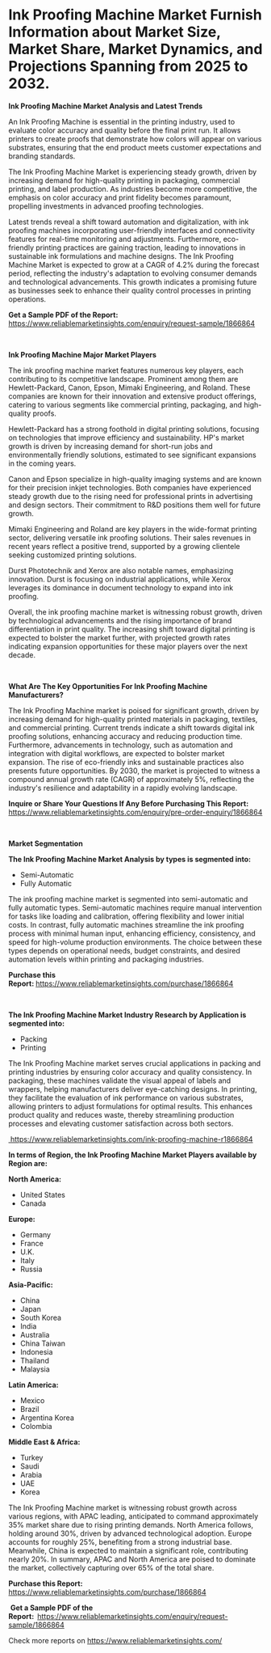 <p><h1>Ink Proofing Machine Market Furnish Information about Market Size, Market Share, Market Dynamics, and Projections Spanning from 2025 to 2032.</h1></p><p><strong>Ink Proofing Machine Market Analysis and Latest Trends</strong></p>
<p><p>An Ink Proofing Machine is essential in the printing industry, used to evaluate color accuracy and quality before the final print run. It allows printers to create proofs that demonstrate how colors will appear on various substrates, ensuring that the end product meets customer expectations and branding standards. </p><p>The Ink Proofing Machine Market is experiencing steady growth, driven by increasing demand for high-quality printing in packaging, commercial printing, and label production. As industries become more competitive, the emphasis on color accuracy and print fidelity becomes paramount, propelling investments in advanced proofing technologies. </p><p>Latest trends reveal a shift toward automation and digitalization, with ink proofing machines incorporating user-friendly interfaces and connectivity features for real-time monitoring and adjustments. Furthermore, eco-friendly printing practices are gaining traction, leading to innovations in sustainable ink formulations and machine designs. The Ink Proofing Machine Market is expected to grow at a CAGR of 4.2% during the forecast period, reflecting the industry's adaptation to evolving consumer demands and technological advancements. This growth indicates a promising future as businesses seek to enhance their quality control processes in printing operations.</p></p>
<p><strong>Get a Sample PDF of the Report:&nbsp;</strong> <a href="https://www.reliablemarketinsights.com/enquiry/request-sample/1866864?utm_campaign=3044&utm_medium=2&utm_source=Github&utm_content=ia&utm_term=12042025&utm_id=ink-proofing-machine">https://www.reliablemarketinsights.com/enquiry/request-sample/1866864</a></p>
<p>&nbsp;</p>
<p><strong>Ink Proofing Machine Major Market Players</strong></p>
<p><p>The ink proofing machine market features numerous key players, each contributing to its competitive landscape. Prominent among them are Hewlett-Packard, Canon, Epson, Mimaki Engineering, and Roland. These companies are known for their innovation and extensive product offerings, catering to various segments like commercial printing, packaging, and high-quality proofs.</p><p>Hewlett-Packard has a strong foothold in digital printing solutions, focusing on technologies that improve efficiency and sustainability. HP's market growth is driven by increasing demand for short-run jobs and environmentally friendly solutions, estimated to see significant expansions in the coming years.</p><p>Canon and Epson specialize in high-quality imaging systems and are known for their precision inkjet technologies. Both companies have experienced steady growth due to the rising need for professional prints in advertising and design sectors. Their commitment to R&D positions them well for future growth.</p><p>Mimaki Engineering and Roland are key players in the wide-format printing sector, delivering versatile ink proofing solutions. Their sales revenues in recent years reflect a positive trend, supported by a growing clientele seeking customized printing solutions.</p><p>Durst Phototechnik and Xerox are also notable names, emphasizing innovation. Durst is focusing on industrial applications, while Xerox leverages its dominance in document technology to expand into ink proofing.</p><p>Overall, the ink proofing machine market is witnessing robust growth, driven by technological advancements and the rising importance of brand differentiation in print quality. The increasing shift toward digital printing is expected to bolster the market further, with projected growth rates indicating expansion opportunities for these major players over the next decade.</p></p>
<p>&nbsp;</p>
<p><strong>What Are The Key Opportunities For Ink Proofing Machine Manufacturers?</strong></p>
<p><p>The Ink Proofing Machine market is poised for significant growth, driven by increasing demand for high-quality printed materials in packaging, textiles, and commercial printing. Current trends indicate a shift towards digital ink proofing solutions, enhancing accuracy and reducing production time. Furthermore, advancements in technology, such as automation and integration with digital workflows, are expected to bolster market expansion. The rise of eco-friendly inks and sustainable practices also presents future opportunities. By 2030, the market is projected to witness a compound annual growth rate (CAGR) of approximately 5%, reflecting the industry's resilience and adaptability in a rapidly evolving landscape.</p></p>
<p><strong>Inquire or Share Your Questions If Any Before Purchasing This Report:</strong> <a href="https://www.reliablemarketinsights.com/enquiry/pre-order-enquiry/1866864?utm_campaign=3044&utm_medium=2&utm_source=Github&utm_content=ia&utm_term=12042025&utm_id=ink-proofing-machine">https://www.reliablemarketinsights.com/enquiry/pre-order-enquiry/1866864</a></p>
<p>&nbsp;</p>
<p><strong>Market Segmentation</strong></p>
<p><strong>The Ink Proofing Machine Market Analysis by types is segmented into:</strong></p>
<p><ul><li>Semi-Automatic</li><li>Fully Automatic</li></ul></p>
<p><p>The ink proofing machine market is segmented into semi-automatic and fully automatic types. Semi-automatic machines require manual intervention for tasks like loading and calibration, offering flexibility and lower initial costs. In contrast, fully automatic machines streamline the ink proofing process with minimal human input, enhancing efficiency, consistency, and speed for high-volume production environments. The choice between these types depends on operational needs, budget constraints, and desired automation levels within printing and packaging industries.</p></p>
<p><strong>Purchase this Report:&nbsp;</strong><a href="https://www.reliablemarketinsights.com/purchase/1866864?utm_campaign=3044&utm_medium=2&utm_source=Github&utm_content=ia&utm_term=12042025&utm_id=ink-proofing-machine">https://www.reliablemarketinsights.com/purchase/1866864</a></p>
<p>&nbsp;</p>
<p><strong>The Ink Proofing Machine Market Industry Research by Application is segmented into:</strong></p>
<p><ul><li>Packing</li><li>Printing</li></ul></p>
<p><p>The Ink Proofing Machine market serves crucial applications in packing and printing industries by ensuring color accuracy and quality consistency. In packaging, these machines validate the visual appeal of labels and wrappers, helping manufacturers deliver eye-catching designs. In printing, they facilitate the evaluation of ink performance on various substrates, allowing printers to adjust formulations for optimal results. This enhances product quality and reduces waste, thereby streamlining production processes and elevating customer satisfaction across both sectors.</p></p>
<p><a href="https://www.reliablemarketinsights.com/ink-proofing-machine-r1866864?utm_campaign=3044&utm_medium=2&utm_source=Github&utm_content=ia&utm_term=12042025&utm_id=ink-proofing-machine">&nbsp;https://www.reliablemarketinsights.com/ink-proofing-machine-r1866864</a></p>
<p><strong>In terms of Region, the Ink Proofing Machine Market Players available by Region are:</strong></p>
<p>
    <p> <strong> North America: </strong>
        <ul>
            <li>United States</li>
            <li>Canada</li>
        </ul>
        </p> 
    <p> <strong> Europe: </strong>
        <ul>
            <li>Germany</li>
            <li>France</li>
            <li>U.K.</li>
            <li>Italy</li>
            <li>Russia</li>
        </ul>
        </p> 
    <p> <strong> Asia-Pacific: </strong>
        <ul>
            <li>China</li>
            <li>Japan</li>
            <li>South Korea</li>
            <li>India</li>
            <li>Australia</li>
            <li>China Taiwan</li>
            <li>Indonesia</li>
            <li>Thailand</li>
            <li>Malaysia</li>
        </ul>
        </p> 
    <p> <strong> Latin America: </strong>
        <ul>
            <li>Mexico</li>
            <li>Brazil</li>
            <li>Argentina Korea</li>
            <li>Colombia</li>
        </ul>
        </p> 
    <p> <strong> Middle East & Africa: </strong>
        <ul>
            <li>Turkey</li>
            <li>Saudi</li>
            <li>Arabia</li>
            <li>UAE</li>
            <li>Korea</li>
        </ul>
    </p>
    </p>
<p><p>The Ink Proofing Machine market is witnessing robust growth across various regions, with APAC leading, anticipated to command approximately 35% market share due to rising printing demands. North America follows, holding around 30%, driven by advanced technological adoption. Europe accounts for roughly 25%, benefiting from a strong industrial base. Meanwhile, China is expected to maintain a significant role, contributing nearly 20%. In summary, APAC and North America are poised to dominate the market, collectively capturing over 65% of the total share.</p></p>
<p><strong>Purchase this Report: </strong><a href="https://www.reliablemarketinsights.com/purchase/1866864?utm_campaign=3044&utm_medium=2&utm_source=Github&utm_content=ia&utm_term=12042025&utm_id=ink-proofing-machine">https://www.reliablemarketinsights.com/purchase/1866864</a></p>
<p>&nbsp;<strong>Get a Sample PDF of the Report:&nbsp;&nbsp;</strong><a href="https://www.reliablemarketinsights.com/enquiry/request-sample/1866864?utm_campaign=3044&utm_medium=2&utm_source=Github&utm_content=ia&utm_term=12042025&utm_id=ink-proofing-machine">https://www.reliablemarketinsights.com/enquiry/request-sample/1866864</a></p>
<p><strong></strong></p>
<p>Check more reports on <a href="https://www.reliablemarketinsights.com/?utm_campaign=3044&utm_medium=2&utm_source=Github&utm_content=ia&utm_term=12042025&utm_id=ink-proofing-machine">https://www.reliablemarketinsights.com/</a></p>